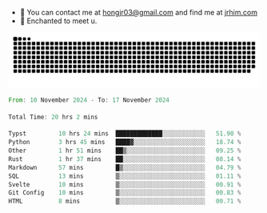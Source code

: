 - 📧 You can contact me at hongjr03@gmail.com and find me at [jrhim.com](https://jrhim.com/)
- 💜 Enchanted to meet u.

![snake_animation](https://raw.githubusercontent.com/hongjr03/hongjr03/output/github-contribution-grid-snake.svg)

<!--START_SECTION:waka-->

```rust
From: 10 November 2024 - To: 17 November 2024

Total Time: 20 hrs 2 mins

Typst         10 hrs 24 mins  █████████████░░░░░░░░░░░░   51.90 %
Python        3 hrs 45 mins   ████▓░░░░░░░░░░░░░░░░░░░░   18.74 %
Other         1 hr 51 mins    ██▒░░░░░░░░░░░░░░░░░░░░░░   09.25 %
Rust          1 hr 37 mins    ██░░░░░░░░░░░░░░░░░░░░░░░   08.14 %
Markdown      57 mins         █▒░░░░░░░░░░░░░░░░░░░░░░░   04.79 %
SQL           13 mins         ▒░░░░░░░░░░░░░░░░░░░░░░░░   01.11 %
Svelte        10 mins         ▒░░░░░░░░░░░░░░░░░░░░░░░░   00.91 %
Git Config    10 mins         ▒░░░░░░░░░░░░░░░░░░░░░░░░   00.83 %
HTML          8 mins          ▒░░░░░░░░░░░░░░░░░░░░░░░░   00.71 %
```

<!--END_SECTION:waka-->
